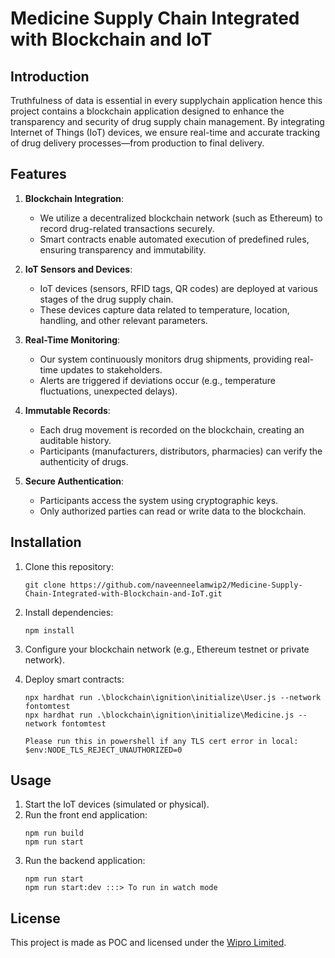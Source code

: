 # Medicine Supply Chain Integrated with Blockchain and IoT
## Introduction
Truthfulness of data is essential in every supplychain application hence this project contains a blockchain application designed to enhance the transparency and security of drug supply chain management. By integrating Internet of Things (IoT) devices, we ensure real-time and accurate tracking of drug delivery processes—from production to final delivery.

## Features
1. **Blockchain Integration**:
   - We utilize a decentralized blockchain network (such as Ethereum) to record drug-related transactions securely.
   - Smart contracts enable automated execution of predefined rules, ensuring transparency and immutability.

2. **IoT Sensors and Devices**:
   - IoT devices (sensors, RFID tags, QR codes) are deployed at various stages of the drug supply chain.
   - These devices capture data related to temperature, location, handling, and other relevant parameters.

3. **Real-Time Monitoring**:
   - Our system continuously monitors drug shipments, providing real-time updates to stakeholders.
   - Alerts are triggered if deviations occur (e.g., temperature fluctuations, unexpected delays).

4. **Immutable Records**:
   - Each drug movement is recorded on the blockchain, creating an auditable history.
   - Participants (manufacturers, distributors, pharmacies) can verify the authenticity of drugs.

5. **Secure Authentication**:
   - Participants access the system using cryptographic keys.
   - Only authorized parties can read or write data to the blockchain.

## Installation
1. Clone this repository:
   ```
   git clone https://github.com/naveenneelamwip2/Medicine-Supply-Chain-Integrated-with-Blockchain-and-IoT.git
   ```

2. Install dependencies:
   ```
   npm install
   ```

3. Configure your blockchain network (e.g., Ethereum testnet or private network).

4. Deploy smart contracts:
   ```
   npx hardhat run .\blockchain\ignition\initialize\User.js --network fontomtest
   npx hardhat run .\blockchain\ignition\initialize\Medicine.js --network fontomtest

   Please run this in powershell if any TLS cert error in local: $env:NODE_TLS_REJECT_UNAUTHORIZED=0
   ```

## Usage
1. Start the IoT devices (simulated or physical).
2. Run the front end application:
   ```
   npm run build
   npm run start
   ```
3. Run the backend application:
   ```
   npm run start
   npm run start:dev :::> To run in watch mode
   ```
## License
This project is made as POC and licensed under the [Wipro Limited](LICENSE).
